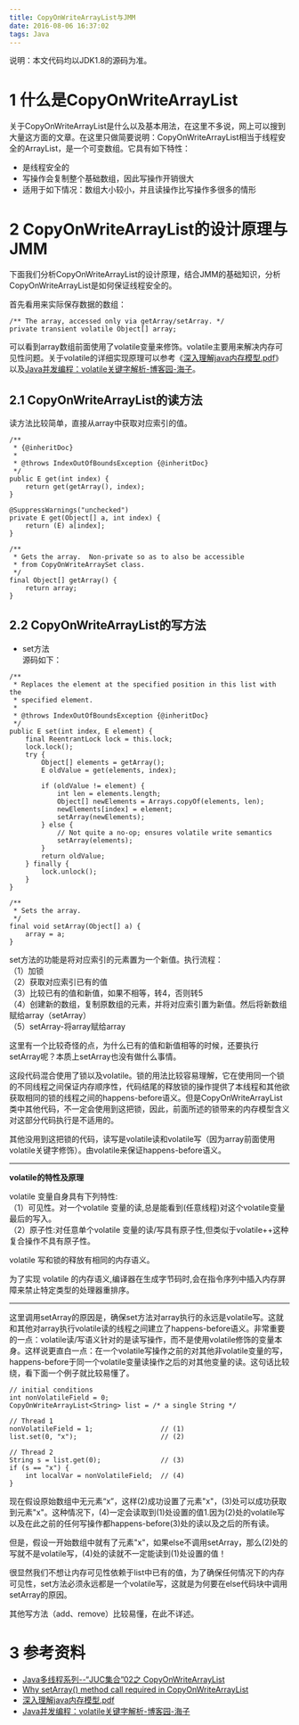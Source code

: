 ```yaml
---
title: CopyOnWriteArrayList与JMM
date: 2016-08-06 16:37:02
tags: Java
---
```


说明：本文代码均以JDK1.8的源码为准。

# 1 什么是CopyOnWriteArrayList

关于CopyOnWriteArrayList是什么以及基本用法，在这里不多说，网上可以搜到大量这方面的文章。在这里只做简要说明：CopyOnWriteArrayList相当于线程安全的ArrayList，是一个可变数组。它具有如下特性： 
 
- 是线程安全的
- 写操作会复制整个基础数组，因此写操作开销很大
- 适用于如下情况：数组大小较小，并且读操作比写操作多很多的情形

<!-- more -->

# 2 CopyOnWriteArrayList的设计原理与JMM

下面我们分析CopyOnWriteArrayList的设计原理，结合JMM的基础知识，分析CopyOnWriteArrayList是如何保证线程安全的。

首先看用来实际保存数据的数组：

```
/** The array, accessed only via getArray/setArray. */
private transient volatile Object[] array;
```

可以看到array数组前面使用了volatile变量来修饰。volatile主要用来解决内存可见性问题。关于volatile的详细实现原理可以参考《[深入理解java内存模型.pdf](http://o8sltkx20.bkt.clouddn.com/%E6%B7%B1%E5%85%A5%E7%90%86%E8%A7%A3Java%E5%86%85%E5%AD%98%E6%A8%A1%E5%9E%8B.pdf)》以及[Java并发编程：volatile关键字解析-博客园-海子](http://www.cnblogs.com/dolphin0520/p/3920373.html)。

## 2.1 CopyOnWriteArrayList的读方法

读方法比较简单，直接从array中获取对应索引的值。

```
/**
 * {@inheritDoc}
 *
 * @throws IndexOutOfBoundsException {@inheritDoc}
 */
public E get(int index) {
    return get(getArray(), index);
}

@SuppressWarnings("unchecked")
private E get(Object[] a, int index) {
    return (E) a[index];
}

/**
 * Gets the array.  Non-private so as to also be accessible
 * from CopyOnWriteArraySet class.
 */
final Object[] getArray() {
    return array;
}
```

## 2.2 CopyOnWriteArrayList的写方法

- set方法  
源码如下：

```
/**
 * Replaces the element at the specified position in this list with the
 * specified element.
 *
 * @throws IndexOutOfBoundsException {@inheritDoc}
 */
public E set(int index, E element) {
    final ReentrantLock lock = this.lock;
    lock.lock();
    try {
        Object[] elements = getArray();
        E oldValue = get(elements, index);

        if (oldValue != element) {
            int len = elements.length;
            Object[] newElements = Arrays.copyOf(elements, len);
            newElements[index] = element;
            setArray(newElements);
        } else {
            // Not quite a no-op; ensures volatile write semantics
            setArray(elements);
        }
        return oldValue;
    } finally {
        lock.unlock();
    }
}

/**
 * Sets the array.
 */
final void setArray(Object[] a) {
    array = a;
}
```

set方法的功能是将对应索引的元素置为一个新值。执行流程：  
（1）加锁  
（2）获取对应索引已有的值  
（3）比较已有的值和新值，如果不相等，转4，否则转5  
（4）创建新的数组，复制原数组的元素，并将对应索引置为新值。然后将新数组赋给array（setArray）  
（5）setArray-将array赋给array

这里有一个比较奇怪的点，为什么已有的值和新值相等的时候，还要执行setArray呢？本质上setArray也没有做什么事情。  

这段代码混合使用了锁以及volatile。锁的用法比较容易理解，它在使用同一个锁的不同线程之间保证内存顺序性，代码结尾的释放锁的操作提供了本线程和其他欲获取相同的锁的线程之间的happens-before语义。但是CopyOnWriteArrayList类中其他代码，不一定会使用到这把锁，因此，前面所述的锁带来的内存模型含义对这部分代码执行是不适用的。

其他没用到这把锁的代码，读写是volatile读和volatile写（因为array前面使用volatile关键字修饰）。由volatile来保证happens-before语义。

---

<b>volatile的特性及原理</b>

volatile 变量自身具有下列特性:  （1）可见性。对一个volatile 变量的读,总是能看到(任意线程)对这个volatile变量最后的写入。  （2）原子性:对任意单个volatile 变量的读/写具有原子性,但类似于volatile++这种复合操作不具有原子性。

volatile 写和锁的释放有相同的内存语义。

为了实现 volatile 的内存语义,编译器在生成字节码时,会在指令序列中插入内存屏障来禁止特定类型的处理器重排序。

---

这里调用setArray的原因是，确保set方法对array执行的永远是volatile写。这就和其他对array执行volatile读的线程之间建立了happens-before语义。非常重要的一点：volatile读/写语义针对的是读写操作，而不是使用volatile修饰的变量本身。这样说更直白一点：在一个volatile写操作之前的对其他非volatile变量的写，happens-before于同一个volatile变量读操作之后的对其他变量的读。这句话比较绕，看下面一个例子就比较易懂了。

```
// initial conditions
int nonVolatileField = 0;
CopyOnWriteArrayList<String> list = /* a single String */

// Thread 1
nonVolatileField = 1;                 // (1)
list.set(0, "x");                     // (2)

// Thread 2
String s = list.get(0);               // (3)
if (s == "x") {
    int localVar = nonVolatileField;  // (4)
}
```

现在假设原始数组中无元素“x”，这样(2)成功设置了元素"x"，(3)处可以成功获取到元素"x"。这种情况下，(4)一定会读取到(1)处设置的值1.因为(2)处的volatile写以及在此之前的任何写操作都happens-before(3)处的读以及之后的所有读。

但是，假设一开始数组中就有了元素"x"，如果else不调用setArray，那么(2)处的写就不是volatile写，(4)处的读就不一定能读到(1)处设置的值！

很显然我们不想让内存可见性依赖于list中已有的值，为了确保任何情况下的内存可见性，set方法必须永远都是一个volatile写，这就是为何要在else代码块中调用setArray的原因。

其他写方法（add、remove）比较易懂，在此不详述。


# 3 参考资料

- [Java多线程系列--“JUC集合”02之 CopyOnWriteArrayList](http://www.cnblogs.com/skywang12345/p/3498483.html)
- [Why setArray() method call required in CopyOnWriteArrayList](http://stackoverflow.com/questions/28772539/why-setarray-method-call-required-in-copyonwritearraylist#)
- [深入理解java内存模型.pdf](http://o8sltkx20.bkt.clouddn.com/%E6%B7%B1%E5%85%A5%E7%90%86%E8%A7%A3Java%E5%86%85%E5%AD%98%E6%A8%A1%E5%9E%8B.pdf)
- [Java并发编程：volatile关键字解析-博客园-海子](http://www.cnblogs.com/dolphin0520/p/3920373.html)